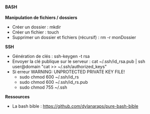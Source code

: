 #### BASH

**Manipulation de fichiers / dossiers**
- Créer un dossier : mkdir
- Créer un fichier : touch
- Supprimer un dossier et fichiers (récursif) : rm -r monDossier

**SSH**
- Génération de clés : ssh-keygen -t rsa
- Envoyer la clé publique sur le serveur : cat ~/.ssh/id_rsa.pub | ssh user@domain "cat >> ~/.ssh/authorized_keys"
- Si erreur WARNING: UNPROTECTED PRIVATE KEY FILE!  
  - sudo chmod 600 ~/.ssh/id_rs
  - sudo chmod 600 ~/.ssh/id_rs.pub
  - sudo chmod 755 ~/.ssh

**Ressources**
- La bash bible : https://github.com/dylanaraps/pure-bash-bible
